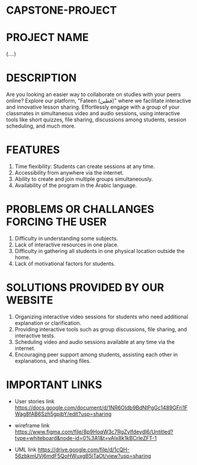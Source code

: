 # CAPSTONE-PROJECT


# PROJECT NAME 
(....)


# DESCRIPTION 
Are you looking an easier way to collaborate on studies with your peers online? Explore our platform, 
"Fateen (فطين)" where we facilitate interactive and innovative lesson sharing. Effortlessly engage with a
group of your classmates in simultaneous video and audio sessions, using interactive tools like short quizzes,
file sharing, discussions among students, session scheduling, and much more.


# FEATURES 
1. Time flexibility: Students can create sessions at any time.
2. Accessibility from anywhere via the internet.
3. Ability to create and join multiple groups simultaneously.
4. Availability of the program in the Arabic language.


# PROBLEMS OR CHALLANGES FORCING THE USER 
1. Difficulty in understanding some subjects.
2. Lack of interactive resources in one place.
3. Difficulty in gathering all students in one physical location outside the home.
4. Lack of motivational factors for students.


# SOLUTIONS PROVIDED BY OUR WEBSITE 
1. Organizing interactive video sessions for students who need additional explanation or clarification.
2. Providing interactive tools such as group discussions, file sharing, and interactive tests.
3. Scheduling video and audio sessions available at any time via the internet.
4. Encouraging peer support among students, assisting each other in explanations, and sharing files.



# IMPORTANT LINKS #

- User stories  link
https://docs.google.com/document/d/1NR6OIdb9BdNlPgGc1489GFri1FWag8fAB6Szh5gpjbY/edit?usp=sharing 

- wireframe link
https://www.figma.com/file/8p9HoqW3c7RgZylfdeydI6/Untitled?type=whiteboard&node-id=0%3A1&t=vAIx8k1kBCrleZFT-1

- UML link
https://drive.google.com/file/d/1cQH-56zbkmUVj6mdF5QoHWuxgB5lTaOt/view?usp=sharing

